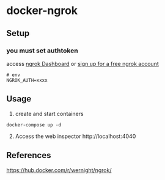 # docker-ngrok

## Setup
### you must set authtoken
 access [ngrok Dashboard](https://dashboard.ngrok.com/get-started/your-authtoken) or [sign up for a free ngrok account](https://dashboard.ngrok.com/signup)

```
# env
NGROK_AUTH=xxxx
```

## Usage
1. create and start containers
```
docker-compose up -d
```

2. Access the web inspector http://localhost:4040

## References
https://hub.docker.com/r/wernight/ngrok/